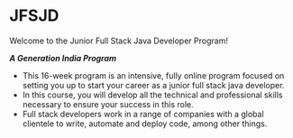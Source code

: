 # JFSJD

Welcome to the Junior Full Stack Java Developer Program!

***A Generation India Program***

- This 16-week program is an intensive, fully online program focused on setting you up to start your career as a junior full stack java developer.
- In this course, you will develop all the technical and professional skills necessary to ensure your success in this role. 
- Full stack developers work in a range of companies with a global clientele to write, automate and deploy code, among other things.
